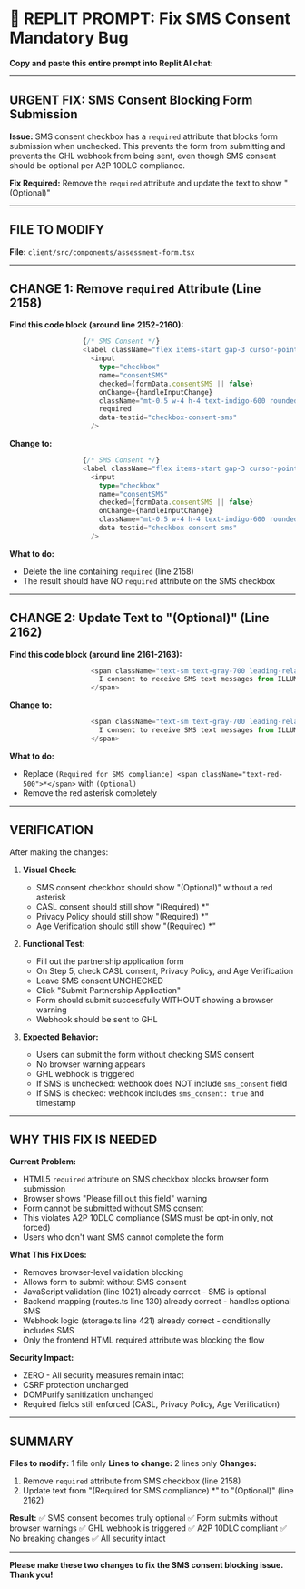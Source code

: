 # 🚀 REPLIT PROMPT: Fix SMS Consent Mandatory Bug

**Copy and paste this entire prompt into Replit AI chat:**

---

## URGENT FIX: SMS Consent Blocking Form Submission

**Issue:** SMS consent checkbox has a `required` attribute that blocks form submission when unchecked. This prevents the form from submitting and prevents the GHL webhook from being sent, even though SMS consent should be optional per A2P 10DLC compliance.

**Fix Required:** Remove the `required` attribute and update the text to show "(Optional)"

---

## FILE TO MODIFY

**File:** `client/src/components/assessment-form.tsx`

---

## CHANGE 1: Remove `required` Attribute (Line 2158)

**Find this code block (around line 2152-2160):**

```typescript
                  {/* SMS Consent */}
                  <label className="flex items-start gap-3 cursor-pointer group" data-testid="label-consent-sms">
                    <input
                      type="checkbox"
                      name="consentSMS"
                      checked={formData.consentSMS || false}
                      onChange={handleInputChange}
                      className="mt-0.5 w-4 h-4 text-indigo-600 rounded border-gray-300 focus:ring-indigo-500"
                      required
                      data-testid="checkbox-consent-sms"
                    />
```

**Change to:**

```typescript
                  {/* SMS Consent */}
                  <label className="flex items-start gap-3 cursor-pointer group" data-testid="label-consent-sms">
                    <input
                      type="checkbox"
                      name="consentSMS"
                      checked={formData.consentSMS || false}
                      onChange={handleInputChange}
                      className="mt-0.5 w-4 h-4 text-indigo-600 rounded border-gray-300 focus:ring-indigo-500"
                      data-testid="checkbox-consent-sms"
                    />
```

**What to do:**
- Delete the line containing `required` (line 2158)
- The result should have NO `required` attribute on the SMS checkbox

---

## CHANGE 2: Update Text to "(Optional)" (Line 2162)

**Find this code block (around line 2161-2163):**

```typescript
                    <span className="text-sm text-gray-700 leading-relaxed">
                      I consent to receive SMS text messages from ILLUMMAA for time-sensitive updates and project coordination. (Required for SMS compliance) <span className="text-red-500">*</span>
                    </span>
```

**Change to:**

```typescript
                    <span className="text-sm text-gray-700 leading-relaxed">
                      I consent to receive SMS text messages from ILLUMMAA for time-sensitive updates and project coordination. (Optional)
                    </span>
```

**What to do:**
- Replace `(Required for SMS compliance) <span className="text-red-500">*</span>` with `(Optional)`
- Remove the red asterisk completely

---

## VERIFICATION

After making the changes:

1. **Visual Check:**
   - SMS consent checkbox should show "(Optional)" without a red asterisk
   - CASL consent should still show "(Required) *"
   - Privacy Policy should still show "(Required) *"
   - Age Verification should still show "(Required) *"

2. **Functional Test:**
   - Fill out the partnership application form
   - On Step 5, check CASL consent, Privacy Policy, and Age Verification
   - Leave SMS consent UNCHECKED
   - Click "Submit Partnership Application"
   - Form should submit successfully WITHOUT showing a browser warning
   - Webhook should be sent to GHL

3. **Expected Behavior:**
   - Users can submit the form without checking SMS consent
   - No browser warning appears
   - GHL webhook is triggered
   - If SMS is unchecked: webhook does NOT include `sms_consent` field
   - If SMS is checked: webhook includes `sms_consent: true` and timestamp

---

## WHY THIS FIX IS NEEDED

**Current Problem:**
- HTML5 `required` attribute on SMS checkbox blocks browser form submission
- Browser shows "Please fill out this field" warning
- Form cannot be submitted without SMS consent
- This violates A2P 10DLC compliance (SMS must be opt-in only, not forced)
- Users who don't want SMS cannot complete the form

**What This Fix Does:**
- Removes browser-level validation blocking
- Allows form to submit without SMS consent
- JavaScript validation (line 1021) already correct - SMS is optional
- Backend mapping (routes.ts line 130) already correct - handles optional SMS
- Webhook logic (storage.ts line 421) already correct - conditionally includes SMS
- Only the frontend HTML required attribute was blocking the flow

**Security Impact:**
- ZERO - All security measures remain intact
- CSRF protection unchanged
- DOMPurify sanitization unchanged
- Required fields still enforced (CASL, Privacy Policy, Age Verification)

---

## SUMMARY

**Files to modify:** 1 file only
**Lines to change:** 2 lines only
**Changes:**
1. Remove `required` attribute from SMS checkbox (line 2158)
2. Update text from "(Required for SMS compliance) *" to "(Optional)" (line 2162)

**Result:**
✅ SMS consent becomes truly optional
✅ Form submits without browser warnings
✅ GHL webhook is triggered
✅ A2P 10DLC compliant
✅ No breaking changes
✅ All security intact

---

**Please make these two changes to fix the SMS consent blocking issue. Thank you!**
